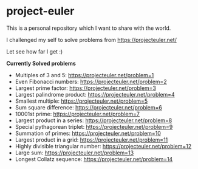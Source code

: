 # project-euler

This is a personal repository which I want to share with the world.

I challenged my self to solve problems from https://projecteuler.net/ 

Let see how far I get :)

**Currently Solved problems**
* Multiples of 3 and 5: https://projecteuler.net/problem=1
* Even Fibonacci numbers: https://projecteuler.net/problem=2
* Largest prime factor: https://projecteuler.net/problem=3
* Largest palindrome product: https://projecteuler.net/problem=4
* Smallest multiple: https://projecteuler.net/problem=5
* Sum square difference: https://projecteuler.net/problem=6
* 10001st prime: https://projecteuler.net/problem=7
* Largest product in a series: https://projecteuler.net/problem=8
* Special pythagorean triplet: https://projecteuler.net/problem=9
* Summation of primes: https://projecteuler.net/problem=10
* Largest product in a grid: https://projecteuler.net/problem=11
* Highly divisible triangular number: https://projecteuler.net/problem=12
* Large sum: https://projecteuler.net/problem=13
* Longest Collatz sequence: https://projecteuler.net/problem=14

